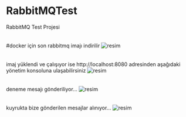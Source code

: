 # RabbitMQTest
RabbitMQ Test Projesi
<br />
<br />
<br />
#docker için son rabbitmq imajı indirilir
![resim](https://user-images.githubusercontent.com/193318/122690815-4b656280-d234-11eb-856f-0540265d3a9a.png)
<br />
<br />
<br />
imaj yüklendi ve çalışıyor ise http://localhost:8080 adresinden
aşağıdaki yönetim konsoluna ulaşabilirsiniz
![resim](https://user-images.githubusercontent.com/193318/122690860-92ebee80-d234-11eb-81c0-ba6c2bdc85dd.png)
<br />
<br />
<br />
deneme mesajı gönderiliyor...
![resim](https://user-images.githubusercontent.com/193318/122690918-0130b100-d235-11eb-821b-747a31f9af4c.png)
<br />
<br />
<br />
kuyrukta bize gönderilen mesajlar alınıyor...
![resim](https://user-images.githubusercontent.com/193318/122690937-24f3f700-d235-11eb-91cf-108dd38bc10b.png)
